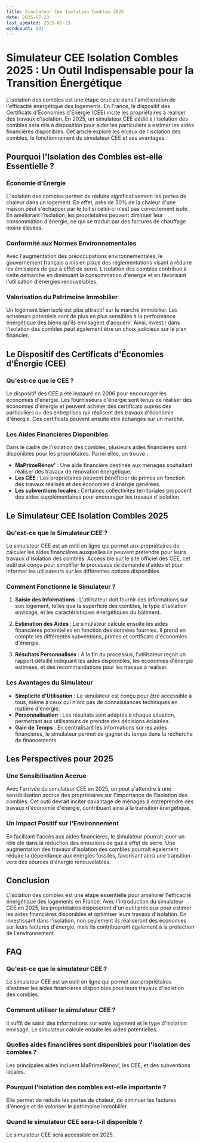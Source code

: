 ```yaml
---
title: Simulateur Cee Isolation Combles 2025
date: 2025-07-23
last_updated: 2025-07-23
wordcount: 891
---
```


# Simulateur CEE Isolation Combles 2025 : Un Outil Indispensable pour la Transition Énergétique

L'isolation des combles est une étape cruciale dans l'amélioration de l'efficacité énergétique des logements. En France, le dispositif des Certificats d'Économies d'Énergie (CEE) incite les propriétaires à réaliser des travaux d'isolation. En 2025, un simulateur CEE dédié à l'isolation des combles sera mis à disposition pour aider les particuliers à estimer les aides financières disponibles. Cet article explore les enjeux de l'isolation des combles, le fonctionnement du simulateur CEE et ses avantages.

## Pourquoi l'Isolation des Combles est-elle Essentielle ?

### Économie d'Énergie

L'isolation des combles permet de réduire significativement les pertes de chaleur dans un logement. En effet, près de 30% de la chaleur d'une maison peut s'échapper par le toit si celui-ci n'est pas correctement isolé. En améliorant l'isolation, les propriétaires peuvent diminuer leur consommation d'énergie, ce qui se traduit par des factures de chauffage moins élevées.

### Conformité aux Normes Environnementales

Avec l'augmentation des préoccupations environnementales, le gouvernement français a mis en place des réglementations visant à réduire les émissions de gaz à effet de serre. L'isolation des combles contribue à cette démarche en diminuant la consommation d'énergie et en favorisant l'utilisation d'énergies renouvelables.

### Valorisation du Patrimoine Immobilier

Un logement bien isolé est plus attractif sur le marché immobilier. Les acheteurs potentiels sont de plus en plus sensibles à la performance énergétique des biens qu'ils envisagent d'acquérir. Ainsi, investir dans l'isolation des combles peut également être un choix judicieux sur le plan financier.

## Le Dispositif des Certificats d'Économies d'Énergie (CEE)

### Qu'est-ce que le CEE ?

Le dispositif des CEE a été instauré en 2006 pour encourager les économies d'énergie. Les fournisseurs d'énergie sont tenus de réaliser des économies d'énergie et peuvent acheter des certificats auprès des particuliers ou des entreprises qui réalisent des travaux d'économie d'énergie. Ces certificats peuvent ensuite être échangés sur un marché.

### Les Aides Financières Disponibles

Dans le cadre de l'isolation des combles, plusieurs aides financières sont disponibles pour les propriétaires. Parmi elles, on trouve :

- **MaPrimeRénov'** : Une aide financière destinée aux ménages souhaitant réaliser des travaux de rénovation énergétique.
- **Les CEE** : Les propriétaires peuvent bénéficier de primes en fonction des travaux réalisés et des économies d'énergie générées.
- **Les subventions locales** : Certaines collectivités territoriales proposent des aides supplémentaires pour encourager les travaux d'isolation.

## Le Simulateur CEE Isolation Combles 2025

### Qu'est-ce que le Simulateur CEE ?

Le simulateur CEE est un outil en ligne qui permet aux propriétaires de calculer les aides financières auxquelles ils peuvent prétendre pour leurs travaux d'isolation des combles. Accessible sur le site officiel des CEE, cet outil est conçu pour simplifier le processus de demande d'aides et pour informer les utilisateurs sur les différentes options disponibles.

### Comment Fonctionne le Simulateur ?

1. **Saisie des Informations** : L'utilisateur doit fournir des informations sur son logement, telles que la superficie des combles, le type d'isolation envisagé, et les caractéristiques énergétiques du bâtiment.
   
2. **Estimation des Aides** : Le simulateur calcule ensuite les aides financières potentielles en fonction des données fournies. Il prend en compte les différentes subventions, primes et certificats d'économies d'énergie.

3. **Résultats Personnalisés** : À la fin du processus, l'utilisateur reçoit un rapport détaillé indiquant les aides disponibles, les économies d'énergie estimées, et des recommandations pour les travaux à réaliser.

### Les Avantages du Simulateur

- **Simplicité d'Utilisation** : Le simulateur est conçu pour être accessible à tous, même à ceux qui n'ont pas de connaissances techniques en matière d'énergie.
- **Personnalisation** : Les résultats sont adaptés à chaque situation, permettant aux utilisateurs de prendre des décisions éclairées.
- **Gain de Temps** : En centralisant les informations sur les aides financières, le simulateur permet de gagner du temps dans la recherche de financements.

## Les Perspectives pour 2025

### Une Sensibilisation Accrue

Avec l'arrivée du simulateur CEE en 2025, on peut s'attendre à une sensibilisation accrue des propriétaires sur l'importance de l'isolation des combles. Cet outil devrait inciter davantage de ménages à entreprendre des travaux d'économie d'énergie, contribuant ainsi à la transition énergétique.

### Un Impact Positif sur l'Environnement

En facilitant l'accès aux aides financières, le simulateur pourrait jouer un rôle clé dans la réduction des émissions de gaz à effet de serre. Une augmentation des travaux d'isolation des combles pourrait également réduire la dépendance aux énergies fossiles, favorisant ainsi une transition vers des sources d'énergie renouvelables.

## Conclusion

L'isolation des combles est une étape essentielle pour améliorer l'efficacité énergétique des logements en France. Avec l'introduction du simulateur CEE en 2025, les propriétaires disposeront d'un outil précieux pour estimer les aides financières disponibles et optimiser leurs travaux d'isolation. En investissant dans l'isolation, non seulement ils réaliseront des économies sur leurs factures d'énergie, mais ils contribueront également à la protection de l'environnement.

## FAQ

### Qu'est-ce que le simulateur CEE ?

Le simulateur CEE est un outil en ligne qui permet aux propriétaires d'estimer les aides financières disponibles pour leurs travaux d'isolation des combles.

### Comment utiliser le simulateur CEE ?

Il suffit de saisir des informations sur votre logement et le type d'isolation envisagé. Le simulateur calcule ensuite les aides potentielles.

### Quelles aides financières sont disponibles pour l'isolation des combles ?

Les principales aides incluent MaPrimeRénov', les CEE, et des subventions locales.

### Pourquoi l'isolation des combles est-elle importante ?

Elle permet de réduire les pertes de chaleur, de diminuer les factures d'énergie et de valoriser le patrimoine immobilier.

### Quand le simulateur CEE sera-t-il disponible ?

Le simulateur CEE sera accessible en 2025.